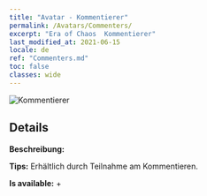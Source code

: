 ```yaml
---
title: "Avatar - Kommentierer"
permalink: /Avatars/Commenters/
excerpt: "Era of Chaos  Kommentierer"
last_modified_at: 2021-06-15
locale: de
ref: "Commenters.md"
toc: false
classes: wide
---
```

 ![Kommentierer](/images/a/avatarFrame_14.png)

## Details

 **Beschreibung:**  

 **Tips:** Erhältlich durch Teilnahme am Kommentieren. 

 **Is available:**  + 

